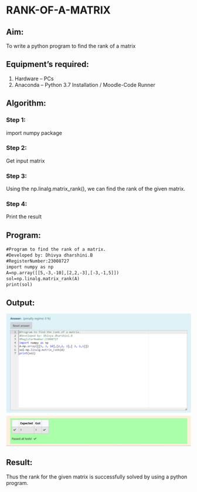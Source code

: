 # RANK-OF-A-MATRIX
## Aim:
To write a python program to find the rank of a matrix
## Equipment’s required:
1. 	Hardware – PCs
2. 	Anaconda – Python 3.7 Installation / Moodle-Code Runner
## Algorithm:
### Step 1:
import numpy package
### Step 2:
Get input matrix
### Step 3:
 Using the np.linalg.matrix_rank(), we can find the rank of the given matrix.
### Step 4:
Print the result
## Program:
``````
#Program to find the rank of a matrix.
#Developed by: Dhivya dharshini.B
#RegisterNumber:23008727
import numpy as np
A=np.array([[5,-3,-10],[2,2,-3],[-3,-1,5]])
sol=np.linalg.matrix_rank(A)
print(sol)
``````
## Output:
![output](/Screenshot%202023-11-24%20130550.png)
## Result:
Thus the rank for the given matrix is successfully solved by  using a python program.

